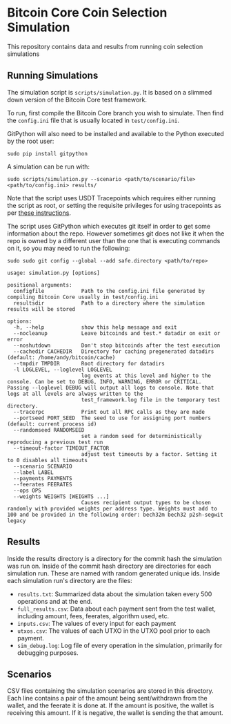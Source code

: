 # Bitcoin Core Coin Selection Simulation

This repository contains data and results from running coin selection simulations

## Running Simulations

The simulation script is `scripts/simulation.py`. It is based on a slimmed down version of the Bitcoin Core test framework.

To run, first compile the Bitcoin Core branch you wish to simulate. Then find the `config.ini` file that is usually located in `test/config.ini`.

GitPython will also need to be installed and available to the Python executed by the root user:

    sudo pip install gitpython

A simulation can be run with:

    sudo scripts/simulation.py --scenario <path/to/scenario/file> <path/to/config.ini> results/

Note that the script uses USDT Tracepoints which requires either running the script as root, or setting the requisite privileges for using tracepoints as per [these instructions](https://github.com/bitcoin/bitcoin/pull/24358#issuecomment-1083149220).

The script uses GitPython which executes git itself in order to get some information about the repo.
However sometimes git does not like it when the repo is owned by a different user than the one that is executing commands on it, so you may need to run the following:

    sudo sudo git config --global --add safe.directory <path/to/repo>

```
usage: simulation.py [options]

positional arguments:
  configfile            Path to the config.ini file generated by compiling Bitcoin Core usually in test/config.ini
  resultsdir            Path to a directory where the simulation results will be stored

options:
  -h, --help            show this help message and exit
  --nocleanup           Leave bitcoinds and test.* datadir on exit or error
  --noshutdown          Don't stop bitcoinds after the test execution
  --cachedir CACHEDIR   Directory for caching pregenerated datadirs (default: /home/andy/bitcoin/cache)
  --tmpdir TMPDIR       Root directory for datadirs
  -l LOGLEVEL, --loglevel LOGLEVEL
                        log events at this level and higher to the console. Can be set to DEBUG, INFO, WARNING, ERROR or CRITICAL. Passing --loglevel DEBUG will output all logs to console. Note that logs at all levels are always written to the
                        test_framework.log file in the temporary test directory.
  --tracerpc            Print out all RPC calls as they are made
  --portseed PORT_SEED  The seed to use for assigning port numbers (default: current process id)
  --randomseed RANDOMSEED
                        set a random seed for deterministically reproducing a previous test run
  --timeout-factor TIMEOUT_FACTOR
                        adjust test timeouts by a factor. Setting it to 0 disables all timeouts
  --scenario SCENARIO
  --label LABEL
  --payments PAYMENTS
  --feerates FEERATES
  --ops OPS
  --weights WEIGHTS [WEIGHTS ...]
                        Causes recipient output types to be chosen randomly with provided weights per address type. Weights must add to 100 and be provided in the following order: bech32m bech32 p2sh-segwit legacy
```

## Results

Inside the results directory is a directory for the commit hash the simulation was run on.
Inside of the commit hash directory are directories for each simulation run.
These are named with random generated unique ids.
Inside each simulation run's directory are the files:

* `results.txt`: Summarized data about the simulation taken every 500 operations and at the end.
* `full_results.csv`: Data about each payment sent from the test wallet, including amount, fees, feerates, algorithm used, etc.
* `inputs.csv`: The values of every input for each payment
* `utxos.csv`: The values of each UTXO in the UTXO pool prior to each payment.
* `sim_debug.log`: Log file of every operation in the simulation, primarily for debugging purposes.

## Scenarios

CSV files containing the simulation scenarios are stored in this directory.
Each line contains a pair of the amount being sent/withdrawn from the wallet, and the feerate it is done at.
If the amount is positive, the wallet is receiving this amount.
If it is negative, the wallet is sending the that amount.
